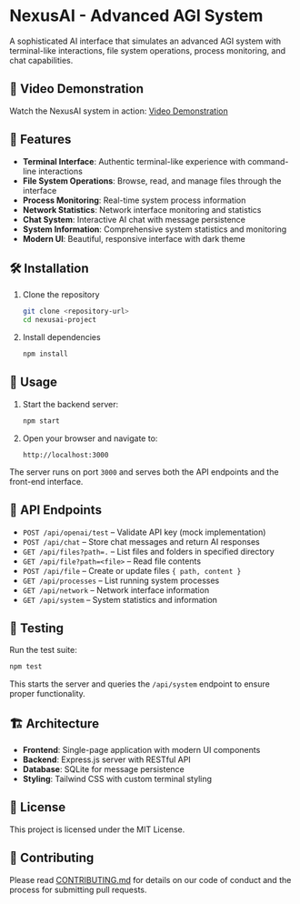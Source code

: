 # NexusAI - Advanced AGI System

A sophisticated AI interface that simulates an advanced AGI system with terminal-like interactions, file system operations, process monitoring, and chat capabilities.

## 🎥 Video Demonstration

Watch the NexusAI system in action: [Video Demonstration](https://drive.google.com/file/d/1cqYjeRyNtDUzOMbgO3Q7h84_Xv1RR5mP/view?usp=sharing)

## 🚀 Features

- **Terminal Interface**: Authentic terminal-like experience with command-line interactions
- **File System Operations**: Browse, read, and manage files through the interface
- **Process Monitoring**: Real-time system process information
- **Network Statistics**: Network interface monitoring and statistics
- **Chat System**: Interactive AI chat with message persistence
- **System Information**: Comprehensive system statistics and monitoring
- **Modern UI**: Beautiful, responsive interface with dark theme

## 🛠️ Installation

1. Clone the repository
   ```bash
   git clone <repository-url>
   cd nexusai-project
   ```

2. Install dependencies
   ```bash
   npm install
   ```

## 🎯 Usage

1. Start the backend server:
   ```bash
   npm start
   ```

2. Open your browser and navigate to:
   ```
   http://localhost:3000
   ```

The server runs on port `3000` and serves both the API endpoints and the front-end interface.

## 📡 API Endpoints

- `POST /api/openai/test` – Validate API key (mock implementation)
- `POST /api/chat` – Store chat messages and return AI responses
- `GET /api/files?path=.` – List files and folders in specified directory
- `GET /api/file?path=<file>` – Read file contents
- `POST /api/file` – Create or update files `{ path, content }`
- `GET /api/processes` – List running system processes
- `GET /api/network` – Network interface information
- `GET /api/system` – System statistics and information

## 🧪 Testing

Run the test suite:
```bash
npm test
```

This starts the server and queries the `/api/system` endpoint to ensure proper functionality.

## 🏗️ Architecture

- **Frontend**: Single-page application with modern UI components
- **Backend**: Express.js server with RESTful API
- **Database**: SQLite for message persistence
- **Styling**: Tailwind CSS with custom terminal styling

## 📝 License

This project is licensed under the MIT License.

## 🤝 Contributing

Please read [CONTRIBUTING.md](CONTRIBUTING.md) for details on our code of conduct and the process for submitting pull requests.
